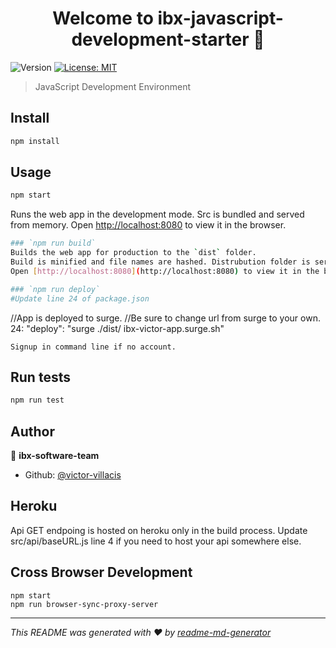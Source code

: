 <h1 align="center">Welcome to ibx-javascript-development-starter 👋</h1>
<p>
  <img alt="Version" src="https://img.shields.io/badge/version-1.0.0-blue.svg?cacheSeconds=2592000" />
  <a href="#" target="_blank">
    <img alt="License: MIT" src="https://img.shields.io/badge/License-MIT-yellow.svg" />
  </a>
</p>

> JavaScript Development Environment

## Install

```sh
npm install
```

## Usage

```sh
npm start
```
Runs the web app in the development mode.
Src is bundled and served from memory. 
Open [http://localhost:8080](http://localhost:8080) to view it in the browser.

```sh
### `npm run build`
Builds the web app for production to the `dist` folder.
Build is minified and file names are hashed. Distrubution folder is served. 
Open [http://localhost:8080](http://localhost:8080) to view it in the browser.
```
```sh
### `npm run deploy`
#Update line 24 of package.json
```
//App is deployed to surge.
//Be sure to change url from surge to your own. 
24: "deploy": "surge ./dist/ ibx-victor-app.surge.sh"

```
Signup in command line if no account. 
```

## Run tests

```sh
npm run test

```

## Author

👤 **ibx-software-team**

* Github: [@victor-villacis](https://github.com/victor-villacis)

## Heroku

Api GET endpoing is hosted on heroku only in the build process. 
Update src/api/baseURL.js line 4 if you need to host your api somewhere else. 

## Cross Browser Development
```
npm start
npm run browser-sync-proxy-server

```


***
_This README was generated with ❤️ by [readme-md-generator](https://github.com/kefranabg/readme-md-generator)_